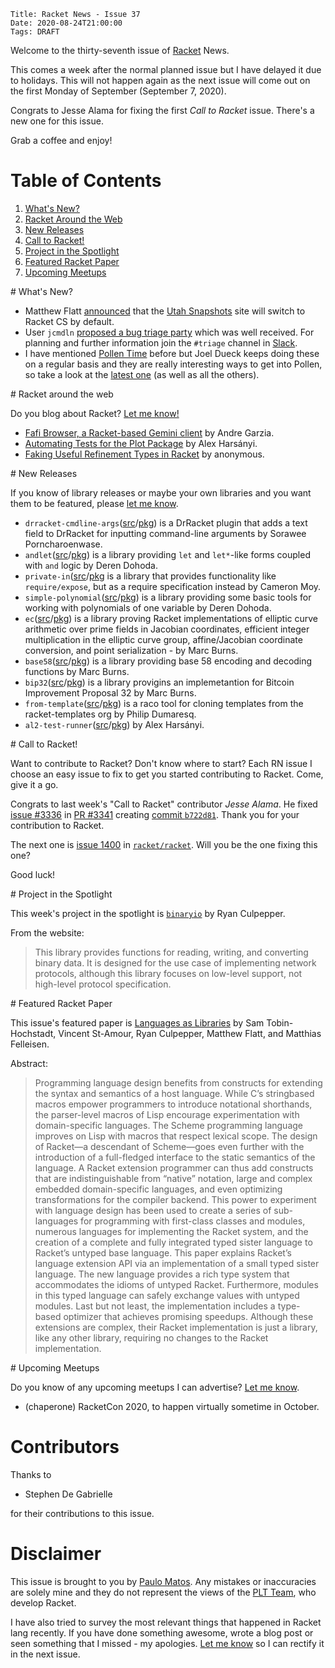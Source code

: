     Title: Racket News - Issue 37
    Date: 2020-08-24T21:00:00
    Tags: DRAFT

Welcome to the thirty-seventh issue of [Racket](https://www.racket-lang.org) News. 

This comes a week after the normal planned issue but I have delayed it due to holidays. This will not happen again as the next issue will come out on the first Monday of September (September 7, 2020).

Congrats to Jesse Alama for fixing the first _Call to Racket_ issue. There's a new one for this issue.

Grab a coffee and enjoy!

# Table of Contents

1. [What's New?](#whatsnew)
2. [Racket Around the Web](#aroundtheweb)
3. [New Releases](#newreleases)
4. [Call to Racket!](#calltoracket)
5. [Project in the Spotlight](#spotlight)
6. [Featured Racket Paper](#featuredpaper)
7. [Upcoming Meetups](#meetups)

<div id='whatsnew'/>
# What's New?

* Matthew Flatt [announced](https://groups.google.com/g/racket-users/c/k_o3Ug-lK_s/m/HwhCtbC6BQAJ) that the [Utah Snapshots](https://www.cs.utah.edu/plt/snapshots/) site will switch to Racket CS by default.
* User `jcmdln` [proposed a bug triage party](https://groups.google.com/g/racket-users/c/Pf_011XdhLU/m/W2-Qy-Y7BAAJ) which was well received. For planning and further information join the `#triage` channel in [Slack](racket.slack.com).
* I have mentioned [Pollen Time](https://buttondown.email/pollentime) before but Joel Dueck keeps doing these on a regular basis and they are really interesting ways to get into Pollen, so take a look at the [latest one](https://youtu.be/bleu1mSAFuo) (as well as all the others).

<div id='aroundtheweb'/>
# Racket around the web

Do you blog about Racket? [Let me know!](mailto:pmatos@linki.tools)

* [Fafi Browser, a Racket-based Gemini client](https://andregarzia.com/2020/08/fafi-browser-a-racket-based-gemini-client.html) by Andre Garzia.
* [Automating Tests for the Plot Package](https://alex-hhh.github.io/2020/08/automating-tests-for-the-plot-package.html) by 
Alex Harsányi.
* [Faking Useful Refinement Types in Racket](https://gmb.is/refinement-types) by anonymous.

<div id='newreleases'/>
# New Releases

If you know of library releases or maybe your own libraries and you want them to be featured, please [let me know](mailto:pmatos@linki.tools).

* `drracket-cmdline-args`([src](https://github.com/sorawee/drracket-cmdline-args)/[pkg](https://pkgs.racket-lang.org/package/drracket-cmdline-args)) is a DrRacket plugin that adds a text field to DrRacket for inputting command-line arguments by Sorawee Porncharoenwase.
* `andlet`([src](https://bitbucket.org/derend/andlet.git)/[pkg](https://pkgs.racket-lang.org/package/andlet)) is a library providing `let` and `let*`-like forms coupled with `and` logic by Deren Dohoda.
* `private-in`([src](https://github.com/camoy/private-in/tree/master)/[pkg](https://pkgs.racket-lang.org/package/private-in) is a library that provides functionality like `require/expose`, but as a require specification instead by Cameron Moy.
* `simple-polynomial`([src](https://bitbucket.org/derend/simple-polynomial.git)/[pkg](https://pkgs.racket-lang.org/package/simple-polynomial)) is a library providing some basic tools for working with polynomials of one variable by Deren Dohoda.
* `ec`([src](https://github.com/marckn0x/ec)/[pkg](https://pkgs.racket-lang.org/package/ec)) is a library proving  Racket implementations of elliptic curve arithmetic over prime fields in Jacobian coordinates, efficient integer multiplication in the elliptic curve group, affine/Jacobian coordinate conversion, and point serialization - by Marc Burns.
* `base58`([src](https://github.com/marckn0x/base58)/[pkg](https://pkgs.racket-lang.org/package/base58)) is a library providing base 58 encoding and decoding functions by Marc Burns.
* `bip32`([src](https://github.com/marckn0x/bip32)/[pkg](https://pkgs.racket-lang.org/package/bip32)) is a library provigins an implemetantion for Bitcoin Improvement Proposal 32 by Marc Burns.
* `from-template`([src](https://github.com/nixin72/from-template/tree/master)/[pkg](https://pkgs.racket-lang.org/package/from-template)) is a raco tool for cloning templates from the racket-templates org by Philip Dumaresq.
* `al2-test-runner`([src](https://github.com/alex-hhh/al2-test-runner/tree/master)/[pkg](https://pkgs.racket-lang.org/package/al2-test-runner)) by Alex Harsányi.

<div id='calltoracket'/>
# Call to Racket!

Want to contribute to Racket? Don't know where to start? Each RN issue I choose an easy issue to fix to get you started contributing to Racket. Come, give it a go.

Congrats to last week's "Call to Racket" contributor *Jesse Alama*. He fixed [issue #3336](https://github.com/racket/racket/issues/3336) in [PR #3341](https://github.com/racket/racket/pull/3341) creating [commit `b722d81`](https://github.com/racket/racket/commit/b722d810592dbfa1a668bf24eefce29d2773a0f2). Thank you for your contribution to Racket.

The next one is [issue 1400](https://github.com/racket/racket/issues/1400) in [`racket/racket`](https://github.com/racket/racket). Will you be the one fixing this one?

Good luck! 

<div id='spotlight'/>
# Project in the Spotlight

This week's project in the spotlight is [`binaryio`](https://github.com/rmculpepper/binaryio) by Ryan Culpepper.

From the website:

> This library provides functions for reading, writing, and converting binary data. It is designed for the use case of implementing network protocols, although this library focuses on low-level support, not high-level protocol specification.

<div id='featuredpaper'/>
# Featured Racket Paper

This issue's featured paper is [Languages as Libraries](https://drive.google.com/file/d/1IkIOKGIxfuzQTQWnZQ_H77CBHqCezY8W/view?usp=sharing) by Sam Tobin-Hochstadt, Vincent St-Amour, Ryan Culpepper, Matthew Flatt, and Matthias Felleisen.

Abstract:

> Programming language design benefits from constructs for extending the syntax and semantics of a host language. While C’s stringbased macros empower programmers to introduce notational shorthands, the parser-level macros of Lisp encourage experimentation with domain-specific languages. The Scheme programming language improves on Lisp with macros that respect lexical scope.
> The design of Racket—a descendant of Scheme—goes even further with the introduction of a full-fledged interface to the static semantics of the language. A Racket extension programmer can thus add constructs that are indistinguishable from “native” notation, large and complex embedded domain-specific languages, and even optimizing transformations for the compiler backend. This power to experiment with language design has been used to create a series of sub-languages for programming with first-class classes and modules, numerous languages for implementing the Racket system, and the creation of a complete and fully integrated typed sister language to Racket’s untyped base language.
>This paper explains Racket’s language extension API via an implementation of a small typed sister language. The new language provides a rich type system that accommodates the idioms of untyped Racket. Furthermore, modules in this typed language can safely exchange values with untyped modules. Last but not least, the implementation includes a type-based optimizer that achieves promising speedups. Although these extensions are complex, their Racket implementation is just a library, like any other library, requiring no changes to the Racket implementation.

<div id='meetups'/>
# Upcoming Meetups

Do you know of any upcoming meetups I can advertise? [Let me know](mailto:pmatos@linki.tools).

* (chaperone) RacketCon 2020, to happen virtually sometime in October. 

# Contributors

Thanks to

* Stephen De Gabrielle

for their contributions to this issue.

# Disclaimer

This issue is brought to you by [Paulo Matos](mailto:pmatos@linki.tools). Any mistakes or inaccuracies are solely mine and
they do not represent the views of the [PLT Team](http://www.racket-lang.org/team.html), who develop Racket.

I have also tried to survey the most relevant things that happened in Racket lang recently. If you have done something awesome, wrote a blog post or seen something that I missed - my apologies. [Let me know](mailto:pmatos@linki.tools) so I can rectify it in the next issue.
